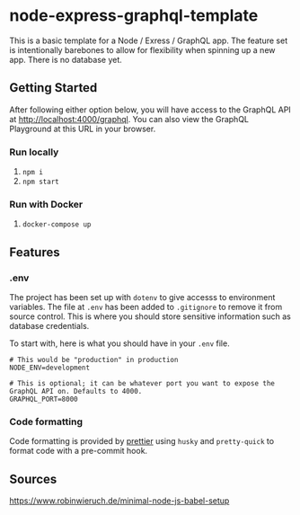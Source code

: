 # node-express-graphql-template

This is a basic template for a Node / Exress / GraphQL app. The feature set is intentionally barebones to allow for flexibility when spinning up a new app. There is no database yet.

## Getting Started

After following either option below, you will have access to the GraphQL API at [http://localhost:4000/graphql](http://localhost:4000/graphql). You can also view the GraphQL Playground at this URL in your browser.

### Run locally

1. `npm i`
2. `npm start`

### Run with Docker

1. `docker-compose up`

## Features

### .env

The project has been set up with `dotenv` to give accesss to environment variables. The file at `.env` has been added to `.gitignore` to remove it from source control. This is where you should store sensitive information such as database credentials.

To start with, here is what you should have in your `.env` file.

```
# This would be "production" in production
NODE_ENV=development

# This is optional; it can be whatever port you want to expose the GraphQL API on. Defaults to 4000.
GRAPHQL_PORT=8000
```

### Code formatting

Code formatting is provided by [prettier](https://prettier.io) using `husky` and `pretty-quick` to format code with a pre-commit hook.

## Sources

https://www.robinwieruch.de/minimal-node-js-babel-setup

